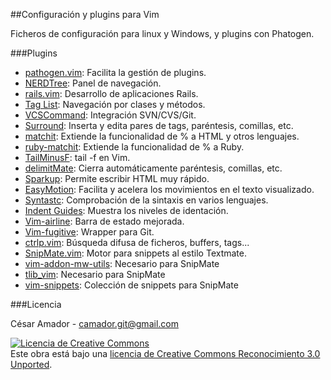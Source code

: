 ##Configuración y plugins para Vim

Ficheros de configuración para linux y Windows, y plugins con Phatogen.

###Plugins

- [pathogen.vim](http://www.vim.org/scripts/script.php?script_id=2332): Facilita la gestión de plugins.
- [NERDTree](http://www.vim.org/scripts/script.php?script_id=1658): Panel de navegación.
- [rails.vim](http://www.vim.org/scripts/script.php?script_id=1567): Desarrollo de aplicaciones Rails.
- [Tag List](http://www.vim.org/scripts/script.php?script_id=273): Navegación por clases y métodos.
- [VCSCommand](http://www.vim.org/scripts/script.php?script_id=90): Integración SVN/CVS/Git.
- [Surround](http://www.vim.org/scripts/script.php?script_id=1697): Inserta y edita pares de tags, paréntesis, comillas, etc.
- [matchit](http://www.vim.org/scripts/script.php?script_id=290): Extiende la funcionalidad de % a HTML y otros lenguajes.
- [ruby-matchit](http://www.vim.org/scripts/script.php?script_id=290): Extiende la funcionalidad de % a Ruby.
- [TailMinusF](http://www.vim.org/scripts/script.php?script_id=1374): tail -f en Vim.
- [delimitMate](http://www.vim.org/scripts/script.php?script_id=2754): Cierra automáticamente paréntesis, comillas, etc.
- [Sparkup](https://github.com/rstacruz/sparkup): Permite escribir HTML muy rápido.
- [EasyMotion](http://www.vim.org/scripts/script.php?script_id=3526): Facilita y acelera los movimientos en el texto visualizado.
- [Syntastc](https://github.com/scrooloose/syntastic): Comprobación de la sintaxis en varios lenguajes.
- [Indent Guides](https://github.com/nathanaelkane/vim-indent-guides): Muestra los niveles de identación.
- [Vim-airline](https://github.com/bling/vim-airline): Barra de estado mejorada.
- [Vim-fugitive](https://github.com/tpope/vim-fugitive): Wrapper para Git.
- [ctrlp.vim](https://github.com/kien/ctrlp.vim): Búsqueda difusa de ficheros, buffers, tags...
- [SnipMate.vim](https://github.com/msanders/snipmate.vim): Motor para snippets al estilo Textmate.
- [vim-addon-mw-utils](https://github.com/MarcWeber/vim-addon-mw-utils.git): Necesario para SnipMate
- [tlib_vim](https://github.com/tomtom/tlib_vim.git): Necesario para SnipMate
- [vim-snippets](https://github.com/honza/vim-snippets.git): Colección de snippets para SnipMate

###Licencia

César Amador - camador.git@gmail.com

<a rel="license" href="http://creativecommons.org/licenses/by/3.0/deed.es_ES"><img alt="Licencia de Creative Commons" style="border-width:0" src="http://i.creativecommons.org/l/by/3.0/88x31.png" /></a><br />
Este obra está bajo una <a rel="license" href="http://creativecommons.org/licenses/by/3.0/deed.es_ES">licencia de Creative Commons Reconocimiento 3.0 Unported</a>.
